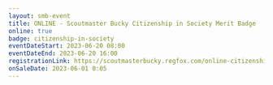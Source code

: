 ```yaml
---
layout: smb-event
title: ONLINE - Scoutmaster Bucky Citizenship in Society Merit Badge
online: true
badge: citizenship-in-society
eventDateStart: 2023-06-20 08:00
eventDateEnd: 2023-06-20 16:00
registrationLink: https://scoutmasterbucky.regfox.com/online-citizenship-in-society-merit-badge---2023-06-20
onSaleDate: 2023-06-01 0:05
---
```


